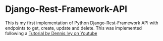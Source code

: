 # Django-Rest-Framework-API

This is my first implementation of Python Django-Rest-Framework API with endpoints to get, create, update and delete. This was implemented following a [Tutorial by Dennis Ivy on Youtube](https://youtu.be/VnztChBw7Og)
